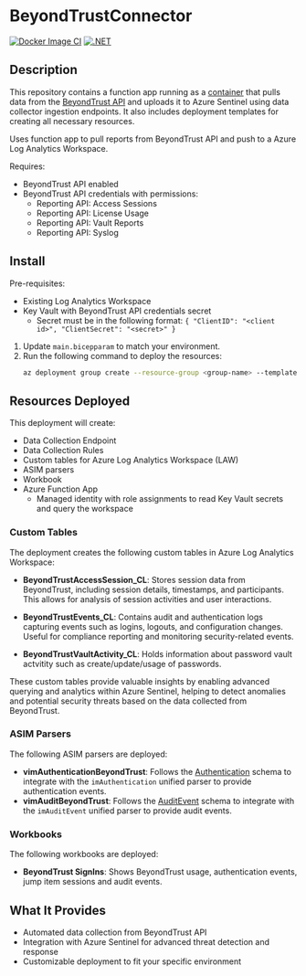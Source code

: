 # BeyondTrustConnector

[![Docker Image CI](https://github.com/FrodeHus/BeyondTrustConnector/actions/workflows/docker-image.yml/badge.svg)](https://github.com/FrodeHus/BeyondTrustConnector/actions/workflows/docker-image.yml)
[![.NET](https://github.com/FrodeHus/BeyondTrustConnector/actions/workflows/dotnet.yml/badge.svg)](https://github.com/FrodeHus/BeyondTrustConnector/actions/workflows/dotnet.yml)

## Description

This repository contains a function app running as a [container](https://hub.docker.com/r/frodehus/beyondtrustconnector) that pulls data from the [BeyondTrust API](https://www.beyondtrust.com/docs/privileged-remote-access/how-to/integrations/api/reporting/index.htm) and uploads it to Azure Sentinel using data collector ingestion endpoints. It also includes deployment templates for creating all necessary resources.

Uses function app to pull reports from BeyondTrust API and push to a Azure Log Analytics Workspace.

Requires:
- BeyondTrust API enabled
- BeyondTrust API credentials with permissions:
   - Reporting API: Access Sessions
   - Reporting API: License Usage
   - Reporting API: Vault Reports
   - Reporting API: Syslog

## Install

Pre-requisites:
- Existing Log Analytics Workspace
- Key Vault with BeyondTrust API credentials secret
   - Secret must be in the following format: `{ "ClientID": "<client id>", "ClientSecret": "<secret>" }`

1. Update `main.bicepparam` to match your environment.
2. Run the following command to deploy the resources:
   ```sh
   az deployment group create --resource-group <group-name> --template-file main.bicep --parameters main.bicepparam
   ```

## Resources Deployed

This deployment will create:
- Data Collection Endpoint
- Data Collection Rules
- Custom tables for Azure Log Analytics Workspace (LAW)
- ASIM parsers
- Workbook
- Azure Function App
  - Managed identity with role assignments to read Key Vault secrets and query the workspace

### Custom Tables

The deployment creates the following custom tables in Azure Log Analytics Workspace:

- **BeyondTrustAccessSession_CL**: Stores session data from BeyondTrust, including session details, timestamps, and participants. This allows for analysis of session activities and user interactions.

- **BeyondTrustEvents_CL**: Contains audit and authentication logs capturing events such as logins, logouts, and configuration changes. Useful for compliance reporting and monitoring security-related events.

- **BeyondTrustVaultActivity_CL**: Holds information about password vault actvitity such as create/update/usage of passwords.

These custom tables provide valuable insights by enabling advanced querying and analytics within Azure Sentinel, helping to detect anomalies and potential security threats based on the data collected from BeyondTrust.

### ASIM Parsers

The following ASIM parsers are deployed:

- **vimAuthenticationBeyondTrust**: Follows the [Authentication](https://learn.microsoft.com/en-us/azure/sentinel/normalization-schema-authentication) schema to integrate with the `imAuthentication` unified parser to provide authentication events.
- **vimAuditBeyondTrust**: Follows the [AuditEvent](https://learn.microsoft.com/en-us/azure/sentinel/normalization-schema-audit) schema to integrate with the `imAuditEvent` unified parser to provide audit events.

### Workbooks

The following workbooks are deployed:

- **BeyondTrust SignIns**: Shows BeyondTrust usage, authentication events, jump item sessions and audit events.

## What It Provides

- Automated data collection from BeyondTrust API
- Integration with Azure Sentinel for advanced threat detection and response
- Customizable deployment to fit your specific environment

